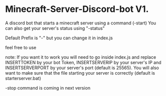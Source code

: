 # Minecraft-Server-Discord-bot V1.
A discord bot that starts a minecraft server using a command (-start)
You can also get your server's status using "-status"

Default Prefix is "-" but you can change it in index.js

feel free to use

note: If you want it to work you will need to go inside index.js and replace INSERTTOKEN by your bot Token, INSERTSERVERIP by your server's IP and INSERTSERVERPORT by your server's port (default is 25565). You will also want to make sure that the file starting your server is correctly (default is starterserver.bat)

-stop command is coming in next version
